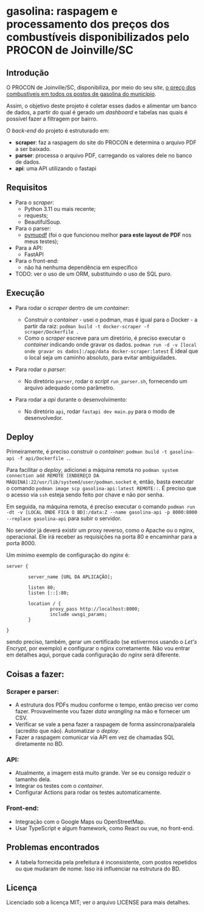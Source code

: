 # gasolina: raspagem e processamento dos preços dos combustíveis disponibilizados pelo PROCON de Joinville/SC

## Introdução

O PROCON de Joinville/SC, disponibiliza, por meio do seu _site_, [o preço dos combustíveis em todos os postos de gasolina do município](https://www.joinville.sc.gov.br/publicacoes/pesquisas-de-precos-combustiveis-2024/).

Assim, o objetivo deste projeto é coletar esses dados e alimentar um banco de dados, a partir do qual é gerado um _dashboard_ e tabelas nas quais é possível fazer a filtragem por bairro.

O _back-end_ do projeto é estruturado em:

* **scraper**: faz a raspagem do site do PROCON e determina o arquivo PDF a ser baixado.
* **parser**: processa o arquivo PDF, carregando os valores dele no banco de dados.
* **api**: uma API utilizando o fastapi

## Requisitos

* Para o *scraper*:
	* Python 3.11 ou mais recente;
	* requests;
	* BeautifulSoup.
* Para o parser:
	* [pymupdf](https://github.com/pymupdf/PyMuPDF/issues/) (foi o que funcionou melhor **para este layout de PDF** nos meus testes);
* Para a API:
	* FastAPI
* Para o front-end:
    * não há nenhuma dependência em específico
* TODO: ver o uso de um ORM, substituindo o uso de SQL puro.

## Execução

* Para rodar o _scraper_ dentro de um _container_:
	* Construir o _container_ - usei o podman, mas é igual para o Docker - a partir da raiz:
		`podman build -t docker-scraper -f scraper/Dockerfile .`
	* Como o _scraper_ escreve para um diretório, é preciso executar o _container_ indicando onde gravar os dados.
		`podman run -d -v [local onde gravar os dados]:/app/data docker-scraper:latest`
        É ideal que o local seja um caminho absoluto, para evitar ambiguidades.

* Para rodar o _parser_:
	* No diretório `parser`, rodar o _script_ `run_parser.sh`, fornecendo um arquivo adequado como parâmetro.

* Para rodar a _api_ durante o desenvolvimento:
    * No diretório `api`, rodar `fastapi dev main.py` para o modo de desenvolvedor.

## Deploy 

Primeiramente, é preciso construir o _container_: `podman build -t gasolina-api -f api/Dockerfile .`.

Para facilitar o _deploy_, adicionei a máquina remota no `podman system connection add REMOTE [ENDEREÇO DA MÁQUINA]:22/usr/lib/systemd/user/podman.socket` e, então, basta executar o comando `podman image scp gasolina-api:latest REMOTE::`. É preciso que o acesso via `ssh` esteja sendo feito por chave e não por senha.

Em seguida, na máquina remota, é preciso executar o comando `podman run -dt -v [LOCAL ONDE FICA O BD]:/data:Z --name gasolina-api -p 8000:8000 --replace gasolina-api` para subir o servidor. 

No servidor já deverá existir um proxy reverso, como o Apache ou o nginx, operacional. Ele irá receber as requisições na porta 80 e encaminhar para a porta 8000. 

Um mínimo exemplo de configuração do _nginx_ é:

    server {

            server_name [URL DA APLICAÇÃO];

            listen 80;
            listen [::]:80;

            location / {
                    proxy_pass http://localhost:8000;
                    include uwsgi_params;
            }

    }

sendo preciso, também, gerar um certificado (se estivermos usando o _Let's Encrypt_, por exemplo) e configurar o nginx corretamente. Não vou entrar em detalhes aqui, porque cada configuração do _nginx_ será diferente.

## Coisas a fazer:

### Scraper e parser:
* A estrutura dos PDFs mudou conforme o tempo, então preciso ver como fazer. Provavelmente vou fazer _data wrangling_ na mão e fornecer um CSV.
* Verificar se vale a pena fazer a raspagem de forma assíncrona/paralela (acredito que não).
 Automatizar o _deploy_.
* Fazer a raspagem comunicar via API em vez de chamadas SQL diretamente no BD.

### API:
* Atualmente, a imagem está muito grande. Ver se eu consigo reduzir o tamanho dela.
* Integrar os testes com o _container_.
* Configurar Actions para rodar os testes automaticamente.

### Front-end: 
* Integração com o Google Maps ou OpenStreetMap. 
* Usar TypeScript e algum framework, como React ou vue, no front-end.

## Problemas encontrados

* A tabela fornecida pela prefeitura é inconsistente, com postos repetidos ou que mudaram de nome. Isso irá influenciar na estrutura do BD. 

## Licença

Licenciado sob a licença MIT; ver o arquivo LICENSE para mais detalhes.
